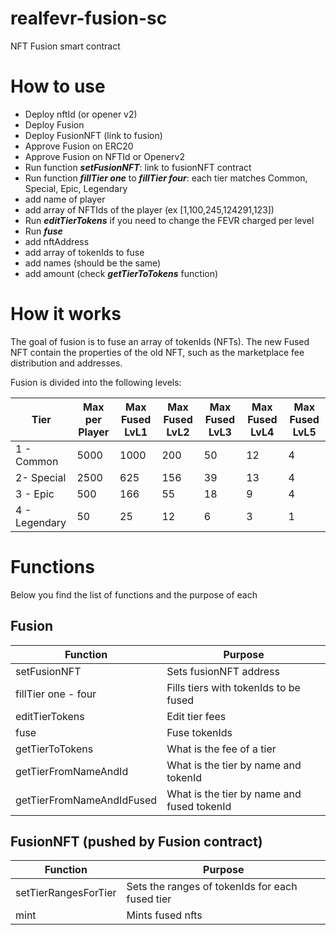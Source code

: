 # realfevr-fusion-sc
NFT Fusion smart contract

# How to use

- Deploy nftId (or opener v2)
- Deploy Fusion
- Deploy FusionNFT (link to fusion)
- Approve Fusion on ERC20 
- Approve Fusion on NFTId or Openerv2
- Run function ***setFusionNFT***: link to fusionNFT contract
- Run function ***fillTier one*** to ***fillTier four***: each tier matches Common, Special, Epic, Legendary
- add name of player
- add array of NFTIds of the player (ex [1,100,245,124291,123])
- Run ***editTierTokens*** if you need to change the FEVR charged per level
- Run ***fuse*** 
- add nftAddress 
- add array of tokenIds to fuse
- add names (should be the same)
- add amount (check ***getTierToTokens*** function)

# How it works

The goal of fusion is to fuse an array of tokenIds (NFTs). The new Fused NFT contain the properties of the old NFT, such as the marketplace fee distribution and addresses. 

Fusion is divided into the following levels:

| Tier  | Max per Player | Max Fused LvL1 | Max Fused LvL2 | Max Fused LvL3 | Max Fused LvL4 | Max Fused LvL5 |
| ------------- | ------------- |------------- |------------- |------------- |------------- |------------- |
| 1 - Common  | 5000 | 1000 | 200 | 50 | 12 | 4 |
| 2- Special  | 2500  | 625 | 156 | 39 | 13 | 4 |
| 3 - Epic  | 500  | 166 | 55 | 18 | 9 | 4 |
| 4 - Legendary  | 50  | 25 | 12 | 6 | 3 | 1 |

# Functions

Below you find the list of functions and the purpose of each

## Fusion

| Function  | Purpose |
| ------------- | ------------- |
| setFusionNFT  | Sets fusionNFT address |
| fillTier one - four  | Fills tiers with tokenIds to be fused  |
| editTierTokens  | Edit tier fees  |
| fuse  | Fuse tokenIds  |
| getTierToTokens  | What is the fee of a tier |
| getTierFromNameAndId  | What is the tier by name and tokenId |
| getTierFromNameAndIdFused  | What is the tier by name and fused tokenId  |

## FusionNFT (pushed by Fusion contract)

| Function  | Purpose |
| ------------- | ------------- |
| setTierRangesForTier  | Sets the ranges of tokenIds for each fused tier  |
| mint  | Mints fused nfts  |
